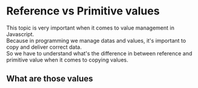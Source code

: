 # Reference vs Primitive values

This topic is very important when it comes to value management in Javascript. <br>
Because in programming we manage datas and values, it's important to copy and deliver correct data. <br>
So we have to understand what's the difference in between reference and primitive value when it comes to copying values.

## What are those values





